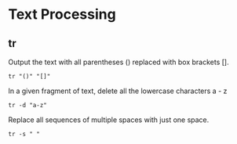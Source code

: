 # Text Processing

## tr

Output the text with all parentheses () replaced with box brackets [].
```
tr "()" "[]"
```

In a given fragment of text, delete all the lowercase characters a - z
```
tr -d "a-z"
```

Replace all sequences of multiple spaces with just one space.
```
tr -s " "
```
